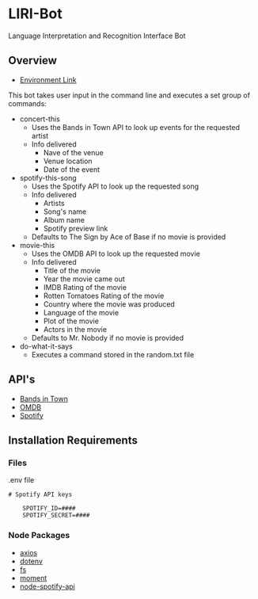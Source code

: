 # LIRI-Bot

Language Interpretation and Recognition Interface Bot

## Overview

* [Environment Link](https://3mhurley.github.io/LIRI-Bot/)

This bot takes user input in the command line and executes a set group of commands:

* concert-this
  * Uses the Bands in Town API to look up events for the requested artist
  * Info delivered
    * Nave of the venue
    * Venue location
    * Date of the event
* spotify-this-song
  * Uses the Spotify API to look up the requested song
  * Info delivered
    * Artists
    * Song's name
    * Album name
    * Spotify preview link
  * Defaults to The Sign by Ace of Base if no movie is provided
* movie-this
  * Uses the OMDB API to look up the requested movie
  * Info delivered
    * Title of the movie
    * Year the movie came out
    * IMDB Rating of the movie
    * Rotten Tomatoes Rating of the movie
    * Country where the movie was produced
    * Language of the movie
    * Plot of the movie
    * Actors in the movie
  * Defaults to Mr. Nobody if no movie is provided
* do-what-it-says
  * Executes a command stored in the random.txt file

## API's

* [Bands in Town](https://app.swaggerhub.com/apis-docs/Bandsintown/PublicAPI/)
* [OMDB](http://www.omdbapi.com/)
* [Spotify](https://developer.spotify.com/)

## Installation Requirements

### Files

.env file

```env
# Spotify API keys

    SPOTIFY_ID=####
    SPOTIFY_SECRET=####
```

### Node Packages

* [axios](https://www.npmjs.com/package/axios/)
* [dotenv](https://www.npmjs.com/package/dotenv/)
* [fs](https://nodejs.org/api/fs.html/)
* [moment](https://www.npmjs.com/package/moment/)
* [node-spotify-api](https://www.npmjs.com/package/node-spotify-api/)